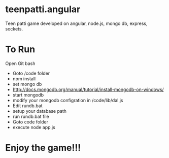 teenpatti.angular
=================

Teen patti game developed on angular, node.js, mongo db, express, sockets. 

To Run
================
Open Git bash
- Goto /code folder
- npm install
- set mongo db
- http://docs.mongodb.org/manual/tutorial/install-mongodb-on-windows/
- start mongodb
- modify your mongodb configration in /code/lib/dal.js
- Edit rundb.bat
- setup your database path
- run rundb.bat file
- Goto code folder
- execute node app.js

Enjoy the game!!!
========
